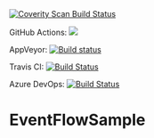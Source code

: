 <a href="https://scan.coverity.com/projects/sergergood-eventflowsample">
  <img alt="Coverity Scan Build Status"
       src="https://scan.coverity.com/projects/19935/badge.svg"/>
</a>

GitHub Actions: [![](https://github.com/SergerGood/EventFlowSample/workflows/build/badge.svg)](https://github.com/SergerGood/EventFlowSample/actions)

AppVeyor: [![Build status](https://ci.appveyor.com/api/projects/status/wltgtixpimapcotm?svg=true)](https://ci.appveyor.com/project/SergerGood/eventflowsample)

Travis CI: [![Build Status](https://travis-ci.com/SergerGood/EventFlowSample.svg?branch=master)](https://travis-ci.com/SergerGood/EventFlowSample)

Azure DevOps: [![Build Status](https://serzher.visualstudio.com/serzher/_apis/build/status/SergerGood.EventFlowSample?branchName=master)](https://serzher.visualstudio.com/serzher/_build/latest?definitionId=3&branchName=master)

# EventFlowSample
